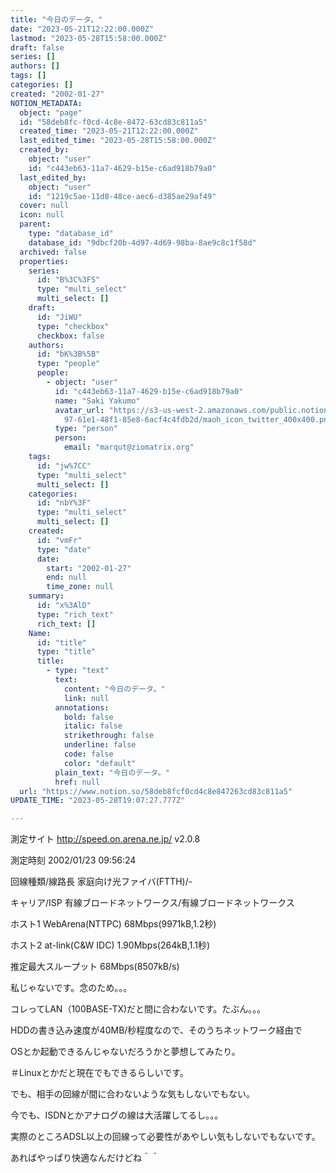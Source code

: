 ```yaml
---
title: "今日のデータ。"
date: "2023-05-21T12:22:00.000Z"
lastmod: "2023-05-28T15:58:00.000Z"
draft: false
series: []
authors: []
tags: []
categories: []
created: "2002-01-27"
NOTION_METADATA:
  object: "page"
  id: "58deb8fc-f0cd-4c8e-8472-63cd83c811a5"
  created_time: "2023-05-21T12:22:00.000Z"
  last_edited_time: "2023-05-28T15:58:00.000Z"
  created_by:
    object: "user"
    id: "c443eb63-11a7-4629-b15e-c6ad918b79a0"
  last_edited_by:
    object: "user"
    id: "1219c5ae-11d8-48ce-aec6-d385ae29af49"
  cover: null
  icon: null
  parent:
    type: "database_id"
    database_id: "9dbcf20b-4d97-4d69-98ba-8ae9c8c1f58d"
  archived: false
  properties:
    series:
      id: "B%3C%3FS"
      type: "multi_select"
      multi_select: []
    draft:
      id: "JiWU"
      type: "checkbox"
      checkbox: false
    authors:
      id: "bK%3B%5B"
      type: "people"
      people:
        - object: "user"
          id: "c443eb63-11a7-4629-b15e-c6ad918b79a0"
          name: "Saki Yakumo"
          avatar_url: "https://s3-us-west-2.amazonaws.com/public.notion-static.com/3ad1c4\
            97-61e1-48f1-85e8-6acf4c4fdb2d/maoh_icon_twitter_400x400.png"
          type: "person"
          person:
            email: "marqut@ziomatrix.org"
    tags:
      id: "jw%7CC"
      type: "multi_select"
      multi_select: []
    categories:
      id: "nbY%3F"
      type: "multi_select"
      multi_select: []
    created:
      id: "vmFr"
      type: "date"
      date:
        start: "2002-01-27"
        end: null
        time_zone: null
    summary:
      id: "x%3AlD"
      type: "rich_text"
      rich_text: []
    Name:
      id: "title"
      type: "title"
      title:
        - type: "text"
          text:
            content: "今日のデータ。"
            link: null
          annotations:
            bold: false
            italic: false
            strikethrough: false
            underline: false
            code: false
            color: "default"
          plain_text: "今日のデータ。"
          href: null
  url: "https://www.notion.so/58deb8fcf0cd4c8e847263cd83c811a5"
UPDATE_TIME: "2023-05-28T19:07:27.777Z"

---
```

<link rel="stylesheet" href="https://cdn.jsdelivr.net/npm/katex@0.16.2/dist/katex.min.css" integrity="sha384-bYdxxUwYipFNohQlHt0bjN/LCpueqWz13HufFEV1SUatKs1cm4L6fFgCi1jT643X" crossorigin="anonymous">


測定サイト http://speed.on.arena.ne.jp/ v2.0.8


測定時刻 2002/01/23 09:56:24


回線種類/線路長 家庭向け光ファイバ(FTTH)/-


キャリア/ISP 有線ブロードネットワークス/有線ブロードネットワークス


ホスト1 WebArena(NTTPC) 68Mbps(9971kB,1.2秒)


ホスト2 at-link(C&W IDC) 1.90Mbps(264kB,1.1秒)


推定最大スループット 68Mbps(8507kB/s)


私じゃないです。念のため。。。


コレってLAN（100BASE-TX)だと間に合わないです。たぶん。。。


HDDの書き込み速度が40MB/秒程度なので、そのうちネットワーク経由で


OSとか起動できるんじゃないだろうかと夢想してみたり。


＃Linuxとかだと現在でもできるらしいです。


でも、相手の回線が間に合わないような気もしないでもない。


今でも、ISDNとかアナログの線は大活躍してるし。。。


実際のところADSL以上の回線って必要性があやしい気もしないでもないです。


あればやっぱり快適なんだけどね＾＾

